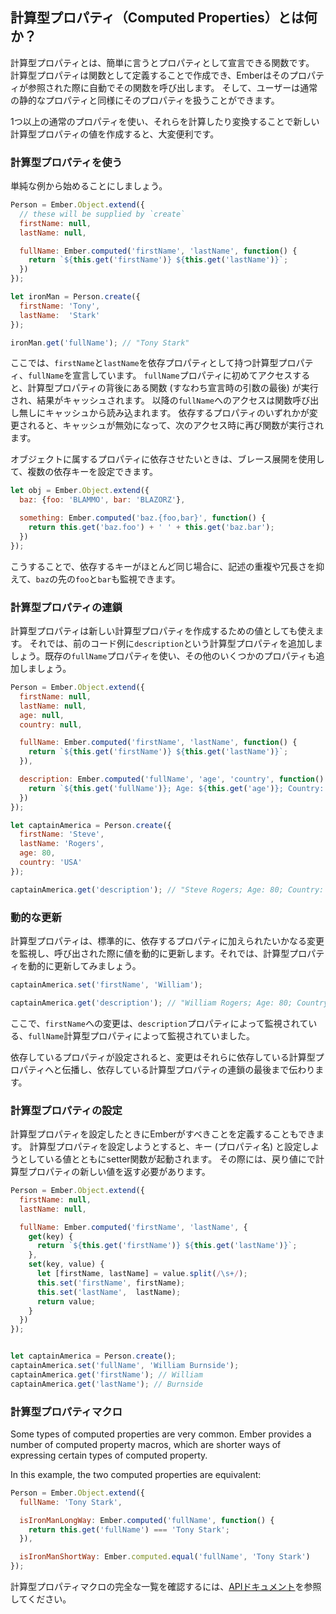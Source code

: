 ## 計算型プロパティ（Computed Properties）とは何か？

計算型プロパティとは、簡単に言うとプロパティとして宣言できる関数です。 計算型プロパティは関数として定義することで作成でき、Emberはそのプロパティが参照された際に自動でその関数を呼び出します。 そして、ユーザーは通常の静的なプロパティと同様にそのプロパティを扱うことができます。

1つ以上の通常のプロパティを使い、それらを計算したり変換することで新しい計算型プロパティの値を作成すると、大変便利です。

### 計算型プロパティを使う

単純な例から始めることにしましょう。

```javascript
Person = Ember.Object.extend({
  // these will be supplied by `create`
  firstName: null,
  lastName: null,

  fullName: Ember.computed('firstName', 'lastName', function() {
    return `${this.get('firstName')} ${this.get('lastName')}`;
  })
});

let ironMan = Person.create({
  firstName: 'Tony',
  lastName:  'Stark'
});

ironMan.get('fullName'); // "Tony Stark"
```

ここでは、`firstName`と`lastName`を依存プロパティとして持つ計算型プロパティ、`fullName`を宣言しています。 `fullName`プロパティに初めてアクセスすると、計算型プロパティの背後にある関数 (すなわち宣言時の引数の最後) が実行され、結果がキャッシュされます。 以降の`fullName`へのアクセスは関数呼び出し無しにキャッシュから読み込まれます。 依存するプロパティのいずれかが変更されると、キャッシュが無効になって、次のアクセス時に再び関数が実行されます。

オブジェクトに属するプロパティに依存させたいときは、ブレース展開を使用して、複数の依存キーを設定できます。

```javascript
let obj = Ember.Object.extend({
  baz: {foo: 'BLAMMO', bar: 'BLAZORZ'},

  something: Ember.computed('baz.{foo,bar}', function() {
    return this.get('baz.foo') + ' ' + this.get('baz.bar');
  })
});
```

こうすることで、依存するキーがほとんど同じ場合に、記述の重複や冗長さを抑えて、`baz`の先の`foo`と`bar`も監視できます。

### 計算型プロパティの連鎖

計算型プロパティは新しい計算型プロパティを作成するための値としても使えます。 それでは、前のコード例に`description`という計算型プロパティを追加しましょう。既存の`fullName`プロパティを使い、その他のいくつかのプロパティも追加しましょう。

```javascript
Person = Ember.Object.extend({
  firstName: null,
  lastName: null,
  age: null,
  country: null,

  fullName: Ember.computed('firstName', 'lastName', function() {
    return `${this.get('firstName')} ${this.get('lastName')}`;
  }),

  description: Ember.computed('fullName', 'age', 'country', function() {
    return `${this.get('fullName')}; Age: ${this.get('age')}; Country: ${this.get('country')}`;
  })
});

let captainAmerica = Person.create({
  firstName: 'Steve',
  lastName: 'Rogers',
  age: 80,
  country: 'USA'
});

captainAmerica.get('description'); // "Steve Rogers; Age: 80; Country: USA"
```

### 動的な更新

計算型プロパティは、標準的に、依存するプロパティに加えられたいかなる変更を監視し、呼び出された際に値を動的に更新します。それでは、計算型プロパティを動的に更新してみましょう。

```javascript
captainAmerica.set('firstName', 'William');

captainAmerica.get('description'); // "William Rogers; Age: 80; Country: USA"
```

ここで、`firstName`への変更は、`description`プロパティによって監視されている、`fullName`計算型プロパティによって監視されていました。

依存しているプロパティが設定されると、変更はそれらに依存している計算型プロパティへと伝播し、依存している計算型プロパティの連鎖の最後まで伝わります。

### 計算型プロパティの設定

計算型プロパティを設定したときにEmberがすべきことを定義することもできます。 計算型プロパティを設定しようとすると、キー (プロパティ名) と設定しようとしている値とともにsetter関数が起動されます。 その際には、戻り値にで計算型プロパティの新しい値を返す必要があります。

```javascript
Person = Ember.Object.extend({
  firstName: null,
  lastName: null,

  fullName: Ember.computed('firstName', 'lastName', {
    get(key) {
      return `${this.get('firstName')} ${this.get('lastName')}`;
    },
    set(key, value) {
      let [firstName, lastName] = value.split(/\s+/);
      this.set('firstName', firstName);
      this.set('lastName',  lastName);
      return value;
    }
  })
});


let captainAmerica = Person.create();
captainAmerica.set('fullName', 'William Burnside');
captainAmerica.get('firstName'); // William
captainAmerica.get('lastName'); // Burnside
```

### 計算型プロパティマクロ

Some types of computed properties are very common. Ember provides a number of computed property macros, which are shorter ways of expressing certain types of computed property.

In this example, the two computed properties are equivalent:

```javascript
Person = Ember.Object.extend({
  fullName: 'Tony Stark',

  isIronManLongWay: Ember.computed('fullName', function() {
    return this.get('fullName') === 'Tony Stark';
  }),

  isIronManShortWay: Ember.computed.equal('fullName', 'Tony Stark')
});
```

計算型プロパティマクロの完全な一覧を確認するには、[APIドキュメント](http://emberjs.com/api/classes/Ember.computed.html)を参照してください。